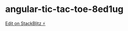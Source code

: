 # angular-tic-tac-toe-8ed1ug

[Edit on StackBlitz ⚡️](https://stackblitz.com/edit/angular-tic-tac-toe-8ed1ug)